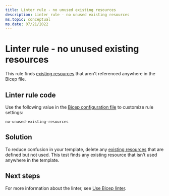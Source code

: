```yaml
---
title: Linter rule - no unused existing resources
description: Linter rule - no unused existing resources
ms.topic: conceptual
ms.date: 07/21/2022
---
```


# Linter rule - no unused existing resources

This rule finds [existing resources](./existing-resource.md) that aren't referenced anywhere in the Bicep file.

## Linter rule code

Use the following value in the [Bicep configuration file](bicep-config-linter.md) to customize rule settings:

`no-unused-existing-resources`

## Solution

To reduce confusion in your template, delete any [existing resources](./existing-resource.md) that are defined but not used. This test finds any existing resource that isn't used anywhere in the template.

## Next steps

For more information about the linter, see [Use Bicep linter](./linter.md).
